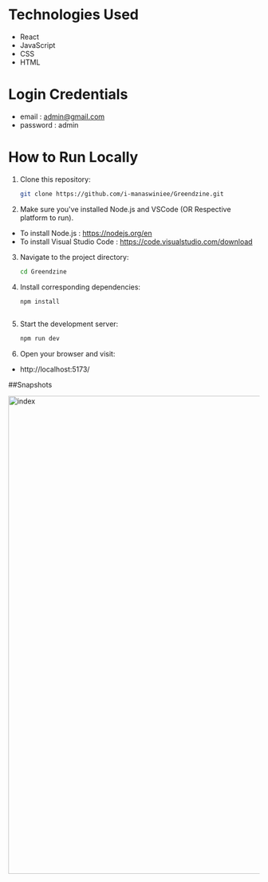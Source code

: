
# Technologies Used
- React
- JavaScript
- CSS
- HTML

# Login Credentials
- email : admin@gmail.com 
- password : admin

# How to Run Locally
1. Clone this repository:
   ```bash
   git clone https://github.com/i-manaswiniee/Greendzine.git

2. Make sure you've installed Node.js and VSCode (OR Respective platform to run).
- To install Node.js : https://nodejs.org/en 
- To install Visual Studio Code : https://code.visualstudio.com/download

3. Navigate to the project directory:
   ```bash
   cd Greendzine

4. Install corresponding dependencies:
   ```bash
   npm install
 
5. Start the development server:
   ```bash
   npm run dev

6. Open your browser and visit:
-  http://localhost:5173/

##Snapshots

<img width="959" alt="index " src="https://github.com/i-manaswiniee/Greendzine/assets/143373040/ed691f42-20e7-47e3-964d-053da18c2358">

